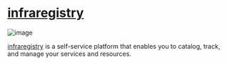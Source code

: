 # [infraregistry](https://infraregistry.com)

![image](https://github.com/user-attachments/assets/cdb1ad25-4bae-4500-a5a9-f087b9ca820b)

[infraregistry](https://infraregistry.com) is a self-service platform that enables you to catalog, track, and manage your services and resources.
